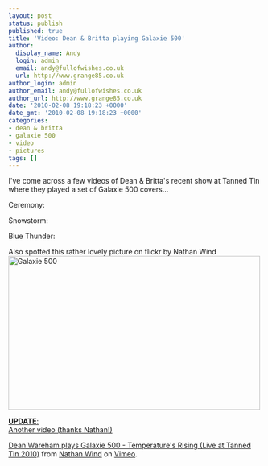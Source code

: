 ```yaml
---
layout: post
status: publish
published: true
title: 'Video: Dean & Britta playing Galaxie 500'
author:
  display_name: Andy
  login: admin
  email: andy@fullofwishes.co.uk
  url: http://www.grange85.co.uk
author_login: admin
author_email: andy@fullofwishes.co.uk
author_url: http://www.grange85.co.uk
date: '2010-02-08 19:18:23 +0000'
date_gmt: '2010-02-08 19:18:23 +0000'
categories:
- dean & britta
- galaxie 500
- video
- pictures
tags: []
---
```

<p>I've come across a few videos of Dean & Britta's recent show at Tanned Tin where they played a set of Galaxie 500 covers...</p>
<p>Ceremony:<br />
<figure class="caption "><figcaption class="caption-text"></figcaption></figure></p>
<p>Snowstorm:<br />
<figure class="caption "><figcaption class="caption-text"></figcaption></figure></p>
<p>Blue Thunder:<br />
<figure class="caption "><figcaption class="caption-text"></figcaption></figure></p>
<p>Also spotted this rather lovely picture on flickr by Nathan Wind<br />
<a  href="http://www.flickr.com/photos/sibilino/4335124737/" title="Galaxie 500 by Nathan Wind as Cochese, on Flickr"><img class="aligncenter" src="http://farm5.static.flickr.com/4012/4335124737_bd8550acf8.jpg" width="500" height="306" alt="Galaxie 500" /></a></p>
<p><ins datetime="2010-02-09T09:41:28+00:00"><strong>UPDATE</strong>:<br />
Another video (thanks <a href="http://www.doctorfassman.com">Nathan</a>!)<br />
<figure class="caption "><figcaption class="caption-text"></figcaption></figure>
<p><a href="http://vimeo.com/9281502">Dean Wareham plays Galaxie 500 - Temperature's Rising (Live at Tanned Tin 2010)</a> from <a href="http://vimeo.com/user3094990">Nathan Wind</a> on <a href="http://vimeo.com">Vimeo</a>.</p>
<p></ins></p>
